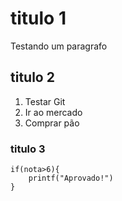 # titulo 1 

Testando um paragrafo 

## titulo 2 

1. Testar Git 
2. Ir ao mercado 
3. Comprar pão 

### titulo 3 

```
if(nota>6){
	printf("Aprovado!")
}
```
